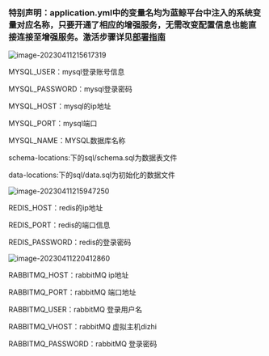 ### 特别声明：application.yml中的变量名均为蓝鲸平台中注入的系统变量对应名称，只要开通了相应的增强服务，无需改变配置信息也能直接连接至增强服务。激活步骤详见[部署指南](https://github.com/LiuYe525/szu-tencent-bk-guidence/blob/master/documents/%E8%85%BE%E8%AE%AF%E8%93%9D%E9%B2%B8%E6%99%BA%E4%BA%91%E5%B9%B3%E5%8F%B0%E9%A1%B9%E7%9B%AE%E9%83%A8%E7%BD%B2%E6%8C%87%E5%8D%97.md)

![image-20230411215617319](https://lye255-1316619619.cos.ap-guangzhou.myqcloud.com//markdown202304112156426.png)

MYSQL_USER：mysql登录账号信息

MYSQL_PASSWORD：mysql登录密码

MYSQL_HOST：mysql的ip地址

MYSQL_PORT：mysql端口

MYSQL_NAME：MYSQL数据库名称

schema-locations:下的sql/schema.sql为数据表文件

data-locations:下的sql/data.sql为初始化的数据文件



![image-20230411215947250](https://lye255-1316619619.cos.ap-guangzhou.myqcloud.com//markdown202304112159373.png)

REDIS_HOST：redis的ip地址

REDIS_PORT：redis的端口信息

REDIS_PASSWORD：redis的登录密码

![image-20230411220412860](https://lye255-1316619619.cos.ap-guangzhou.myqcloud.com//markdown202304112204912.png)

RABBITMQ_HOST：rabbitMQ ip地址

RABBITMQ_PORT：rabbitMQ 端口地址

RABBITMQ_USER：rabbitMQ 登录用户名

RABBITMQ_VHOST：rabbitMQ 虚拟主机dizhi

RABBITMQ_PASSWORD：rabbitMQ 登录密码